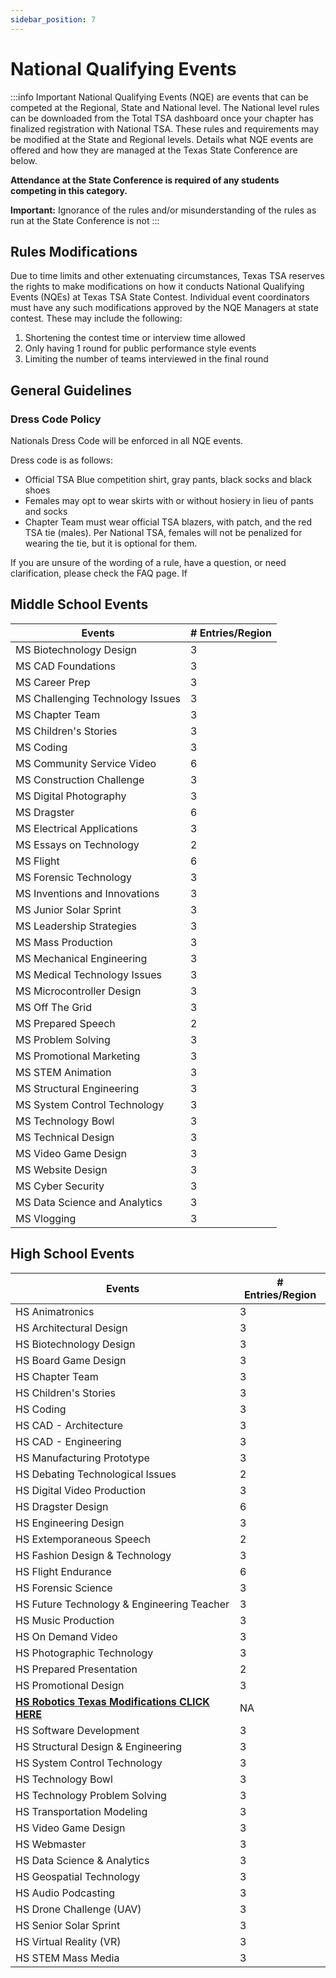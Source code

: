 ```yaml
---
sidebar_position: 7
---
```


# National Qualifying Events

:::info Important
National Qualifying Events (NQE) are events that can be competed at the Regional, State and National level. The National level rules can be downloaded from the Total TSA dashboard once your chapter has finalized registration with National TSA. These rules and requirements may be modified at the State and Regional
levels. Details what NQE events are offered and how they are managed at the Texas State Conference are below.

**Attendance at the State Conference is required of any students competing in this category.**

**Important:** Ignorance of the rules and/or misunderstanding of the rules as run at the State Conference is not
:::

## Rules Modifications

Due to time limits and other extenuating circumstances, Texas TSA reserves the rights to make modifications on how it conducts National Qualifying Events (NQEs) at Texas TSA State Contest. Individual event coordinators must have any such modifications approved by the NQE Managers at state contest. These may include the following:

1. Shortening the contest time or interview time allowed
2. Only having 1 round for public performance style events
3. Limiting the number of teams interviewed in the final round

## General Guidelines

### Dress Code Policy

Nationals Dress Code will be enforced in all NQE events.

Dress code is as follows:

- Official TSA Blue competition shirt, gray pants, black socks and black shoes
- Females may opt to wear skirts with or without hosiery in lieu of pants and socks
- Chapter Team must wear official TSA blazers, with patch, and the red TSA tie (males). Per National TSA, females will not be penalized for wearing the tie, but it is optional for them.

If you are unsure of the wording of a rule, have a question, or need clarification, please check the FAQ page. If

## Middle School Events

| Events                           | # Entries/Region |
| -------------------------------- | ---------------- |
| MS Biotechnology Design          | 3                |
| MS CAD Foundations               | 3                |
| MS Career Prep                   | 3                |
| MS Challenging Technology Issues | 3                |
| MS Chapter Team                  | 3                |
| MS Children's Stories            | 3                |
| MS Coding                        | 3                |
| MS Community Service Video       | 6                |
| MS Construction Challenge        | 3                |
| MS Digital Photography           | 3                |
| MS Dragster                      | 6                |
| MS Electrical Applications       | 3                |
| MS Essays on Technology          | 2                |
| MS Flight                        | 6                |
| MS Forensic Technology           | 3                |
| MS Inventions and Innovations    | 3                |
| MS Junior Solar Sprint           | 3                |
| MS Leadership Strategies         | 3                |
| MS Mass Production               | 3                |
| MS Mechanical Engineering        | 3                |
| MS Medical Technology Issues     | 3                |
| MS Microcontroller Design        | 3                |
| MS Off The Grid                  | 3                |
| MS Prepared Speech               | 2                |
| MS Problem Solving               | 3                |
| MS Promotional Marketing         | 3                |
| MS STEM Animation                | 3                |
| MS Structural Engineering        | 3                |
| MS System Control Technology     | 3                |
| MS Technology Bowl               | 3                |
| MS Technical Design              | 3                |
| MS Video Game Design             | 3                |
| MS Website Design                | 3                |
| MS Cyber Security                | 3                |
| MS Data Science and Analytics    | 3                |
| MS Vlogging                      | 3                |

## High School Events

| Events                                                          | # Entries/Region |
| --------------------------------------------------------------- | ---------------- |
| HS Animatronics                                                 | 3                |
| HS Architectural Design                                         | 3                |
| HS Biotechnology Design                                         | 3                |
| HS Board Game Design                                            | 3                |
| HS Chapter Team                                                 | 3                |
| HS Children's Stories                                           | 3                |
| HS Coding                                                       | 3                |
| HS CAD - Architecture                                           | 3                |
| HS CAD - Engineering                                            | 3                |
| HS Manufacturing Prototype                                      | 3                |
| HS Debating Technological Issues                                | 2                |
| HS Digital Video Production                                     | 3                |
| HS Dragster Design                                              | 6                |
| HS Engineering Design                                           | 3                |
| HS Extemporaneous Speech                                        | 2                |
| HS Fashion Design & Technology                                  | 3                |
| HS Flight Endurance                                             | 6                |
| HS Forensic Science                                             | 3                |
| HS Future Technology & Engineering Teacher                      | 3                |
| HS Music Production                                             | 3                |
| HS On Demand Video                                              | 3                |
| HS Photographic Technology                                      | 3                |
| HS Prepared Presentation                                        | 2                |
| HS Promotional Design                                           | 3                |
| **[HS Robotics Texas Modifications CLICK HERE](/vex-robotics)** | NA               |
| HS Software Development                                         | 3                |
| HS Structural Design & Engineering                              | 3                |
| HS System Control Technology                                    | 3                |
| HS Technology Bowl                                              | 3                |
| HS Technology Problem Solving                                   | 3                |
| HS Transportation Modeling                                      | 3                |
| HS Video Game Design                                            | 3                |
| HS Webmaster                                                    | 3                |
| HS Data Science & Analytics                                     | 3                |
| HS Geospatial Technology                                        | 3                |
| HS Audio Podcasting                                             | 3                |
| HS Drone Challenge (UAV)                                        | 3                |
| HS Senior Solar Sprint                                          | 3                |
| HS Virtual Reality (VR)                                         | 3                |
| HS STEM Mass Media                                              | 3                |
